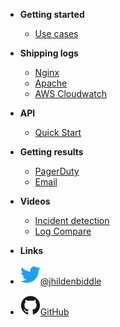 <!-- docs/_sidebar.md -->


- **Getting started**
    - [Use cases](/file1.md)
  
- **Shipping logs**
    - [Nginx](/sidebarItems/file1.md)
    - [Apache](/sidebarItems/file2.md)
    - [AWS Cloudwatch](/sidebarItems/file2.md)
  
- **API**
    - [Quick Start](/API/quick_start.md)
    
- **Getting results**
    - [PagerDuty](/sidebarItems/file1.md)
    - [Email](/sidebarItems/file2.md)

- **Videos**
    - [Incident detection](/sidebarItems/file1.md)
    - [Log Compare](/sidebarItems/file2.md)

- **Links**
- [![Twitter](assets/img/twitter.svg)@jhildenbiddle](http://twitter.com/jhildenbiddle)
- [![GitHub](assets/img/github.svg)GitHub](https://github.com/jhildenbiddle/docsify-tabs)

